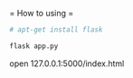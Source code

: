 = How to using =

```sh
# apt-get install flask
```

```sh
flask app.py
```

open 127.0.0.1:5000/index.html
